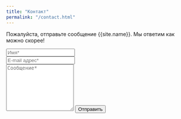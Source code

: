```yaml
---
title: "Контакт"
permalink: "/contact.html"
---
```


<form action="https://formspree.io/f/xjvperyb" method="POST">    
<p class="mb-4">Пожалуйста, отправьте сообщение {{site.name}}. Мы ответим как можно скорее!</p>
<div class="form-group row">
<div class="col-md-6">
<input class="form-control" type="text" name="name" placeholder="Имя*" required>
</div>
<div class="col-md-6">
<input class="form-control" type="email" name="_replyto" placeholder="E-mail адрес*" required>
</div>
</div>
<textarea rows="8" class="form-control mb-3" name="message" placeholder="Сообщение*" required></textarea>    
<input class="btn btn-success" type="submit" value="Отправить">
</form>